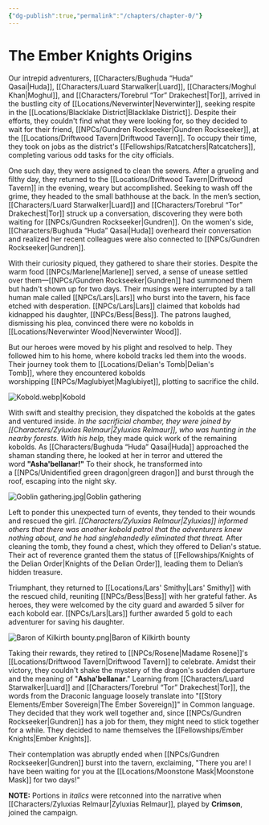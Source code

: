 ```yaml
---
{"dg-publish":true,"permalink":"/chapters/chapter-0/"}
---
```


# The Ember Knights Origins

Our intrepid adventurers, [[Characters/Bughuda “Huda” Qasai\|Huda]], [[Characters/Luard Starwalker\|Luard]], [[Characters/Moghul Khan\|Moghul]], and [[Characters/Torebrul “Tor” Drakechest\|Tor]], arrived in the bustling city of [[Locations/Neverwinter\|Neverwinter]], seeking respite in the [[Locations/Blacklake District\|Blacklake District]]. Despite their efforts, they couldn't find what they were looking for, so they decided to wait for their friend, [[NPCs/Gundren Rockseeker\|Gundren Rockseeker]], at the [[Locations/Driftwood Tavern\|Driftwood Tavern]]. To occupy their time, they took on jobs as the district's [[Fellowships/Ratcatchers\|Ratcatchers]], completing various odd tasks for the city officials.

One such day, they were assigned to clean the sewers. After a grueling and filthy day, they returned to the [[Locations/Driftwood Tavern\|Driftwood Tavern]] in the evening, weary but accomplished. Seeking to wash off the grime, they headed to the small bathhouse at the back. In the men’s section, [[Characters/Luard Starwalker\|Luard]] and [[Characters/Torebrul “Tor” Drakechest\|Tor]] struck up a conversation, discovering they were both waiting for [[NPCs/Gundren Rockseeker\|Gundren]]. On the women's side, [[Characters/Bughuda “Huda” Qasai\|Huda]] overheard their conversation and realized her recent colleagues were also connected to [[NPCs/Gundren Rockseeker\|Gundren]].

With their curiosity piqued, they gathered to share their stories. Despite the warm food [[NPCs/Marlene\|Marlene]] served, a sense of unease settled over them—[[NPCs/Gundren Rockseeker\|Gundren]] had summoned them but hadn't shown up for two days. Their musings were interrupted by a tall human male called [[NPCs/Lars\|Lars]] who burst into the tavern, his face etched with desperation. [[NPCs/Lars\|Lars]] claimed that kobolds had kidnapped his daughter, [[NPCs/Bess\|Bess]]. The patrons laughed, dismissing his plea, convinced there were no kobolds in [[Locations/Neverwinter Wood\|Neverwinter Wood]].

But our heroes were moved by his plight and resolved to help. They followed him to his home, where kobold tracks led them into the woods. Their journey took them to [[Locations/Delian's Tomb\|Delian's Tomb]], where they encountered kobolds worshipping [[NPCs/Maglubiyet\|Maglubiyet]], plotting to sacrifice the child.

![Kobold.webp|Kobold](/img/user/Assets/Kobold.webp)

With swift and stealthy precision, they dispatched the kobolds at the gates and ventured inside. _In the sacrificial chamber, they were joined by [[Characters/Zyluxias Relmaur\|Zyluxias Relmaur]], who was hunting in the nearby forests. With his help,_ they made quick work of the remaining kobolds. As [[Characters/Bughuda “Huda” Qasai\|Huda]] approached the shaman standing there, he looked at her in terror and uttered the word **"Asha'bellanar!"** To their shock, he transformed into a [[NPCs/Unidentified green dragon\|green dragon]] and burst through the roof, escaping into the night sky.

![Goblin gathering.jpg|Goblin gathering](/img/user/Assets/Goblin%20gathering.jpg)

Left to ponder this unexpected turn of events, they tended to their wounds and rescued the girl. _[[Characters/Zyluxias Relmaur\|Zyluxias]] informed others that there was another kobold patrol that the adventurers knew nothing about, and he had singlehandedly eliminated that threat._ After cleaning the tomb, they found a chest, which they offered to Delian's statue. Their act of reverence granted them the status of [[Fellowships/Knights of the Delian Order\|Knights of the Delian Order]], leading them to Delian’s hidden treasure.

Triumphant, they returned to [[Locations/Lars' Smithy\|Lars' Smithy]] with the rescued child, reuniting [[NPCs/Bess\|Bess]] with her grateful father. As heroes, they were welcomed by the city guard and awarded 5 silver for each kobold ear. [[NPCs/Lars\|Lars]] further awarded 5 gold to each adventurer for saving his daughter.

![Baron of Kilkirth bounty.png|Baron of Kilkirth bounty](/img/user/Assets/Baron%20of%20Kilkirth%20bounty.png)

Taking their rewards, they retired to [[NPCs/Rosene\|Madame Rosene]]'s [[Locations/Driftwood Tavern\|Driftwood Tavern]] to celebrate. Amidst their victory, they couldn't shake the mystery of the dragon's sudden departure and the meaning of "**Asha'bellanar**." Learning from [[Characters/Luard Starwalker\|Luard]] and [[Characters/Torebrul “Tor” Drakechest\|Tor]], the words from the Draconic language loosely translate into "[[Story Elements/Ember Sovereign\|The Ember Sovereign]]" in Common language. They decided that they work well together and, since [[NPCs/Gundren Rockseeker\|Gundren]] has a job for them, they might need to stick together for a while. They decided to name themselves the [[Fellowships/Ember Knights\|Ember Knights]].

Their contemplation was abruptly ended when [[NPCs/Gundren Rockseeker\|Gundren]] burst into the tavern, exclaiming, "There you are! I have been waiting for you at the [[Locations/Moonstone Mask\|Moonstone Mask]] for two days!"

**NOTE:** Portions in _italics_ were retconned into the narrative when [[Characters/Zyluxias Relmaur\|Zyluxias Relmaur]], played by **Crimson**, joined the campaign.
